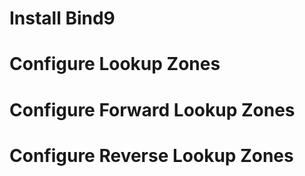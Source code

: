 # Install Bind9

# Configure Lookup Zones

# Configure Forward Lookup Zones

# Configure Reverse Lookup Zones
